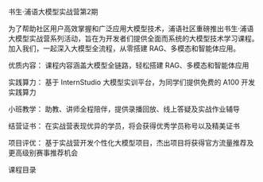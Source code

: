 书生·浦语大模型实战营第2期

为了帮助社区用户高效掌握和广泛应用大模型技术，浦语社区重磅推出书生·浦语大模型实战营系列活动，旨在为开发者们提供全面而系统的大模型技术学习课程。加入我们，一起深入大模型全流程，从零搭建 RAG、多模态和智能体应用。

优质内容： 课程内容涵盖大模型全链路，轻松搭建 RAG、多模态和智能体应用

实践算力： 基于 InternStudio 大模型实训平台，为同学们提供免费的 A100 开发实践算力

小班教学： 助教、讲师全程陪伴，提供录播回放、线上答疑及实战作业辅导

结营证书： 在实战营表现优异的学员，将会获得优秀学员称号以及精美证书

项目评优： 基于实战营开发个性化大模型项目，杰出项目将获得官方流量推荐及更高级别赛事推荐机会

课程目录